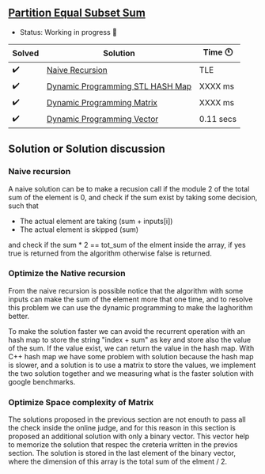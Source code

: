 ## [Partition Equal Subset Sum](https://practice.geeksforgeeks.org/problems/subset-sum-problem2014/1)

- Status: Working in progress :construction:

Solved | Solution | Time :clock11: |
--- | --- | --- |
:heavy_check_mark:  | [Naive Recursion](#TODO)     | TLE     |
:heavy_check_mark:  | [Dynamic Programming STL HASH Map](#TODO) | XXXX ms |
:heavy_check_mark:  | [Dynamic Programming Matrix](#TODO) | XXXX ms |
:heavy_check_mark:  | [Dynamic Programming Vector](https://practice.geeksforgeeks.org/viewSol.php?subId=2dbdd4fc132b4293991861abd8f58ca0&pid=704573&user=vpalazzo1) | 0.11 secs |

## Solution or Solution discussion

### Naive recursion

A naive solution can be to make a recusion call if the module 2 of the total sum of the element is 0, and check if the
sum exist by taking some decision, such that

- The actual element are taking (sum  + inputs[i])
- The actual element is skipped (sum)

and check if the sum * 2 == tot_sum of the elment inside the array, if yes true is returned from the algorithm otherwise false is returned.


### Optimize the Native recursion

From the naive recursion is possible notice that the algorithm with some inputs can make the sum of the element more that one time, and to resolve
this problem we can use the dynamic programming to make the laghorithm better.

To make the solution faster we can avoid the recurrent operation with an hash map to store the string "index + sum" as key and store also the
value of the sum.
If the value exist, we can return the value in the hash map. With C++ hash map we have some problem with solution because the hash map is slower,
and a solution is to use a matrix to store the values, we implement the two solution together and we measuring what is the faster solution with
google benchmarks.

### Optimize Space complexity of Matrix

The solutions proposed in the previous section are not enouth to pass all the check inside the online judge, and for this reason in this section
is proposed an additional solution with only a binary vector.
This vector help to memorize the solution that respec the creteria written in the previos section. The solution is stored in the last element of the
binary vector, where the dimension of this array is the total sum of the elment / 2.
